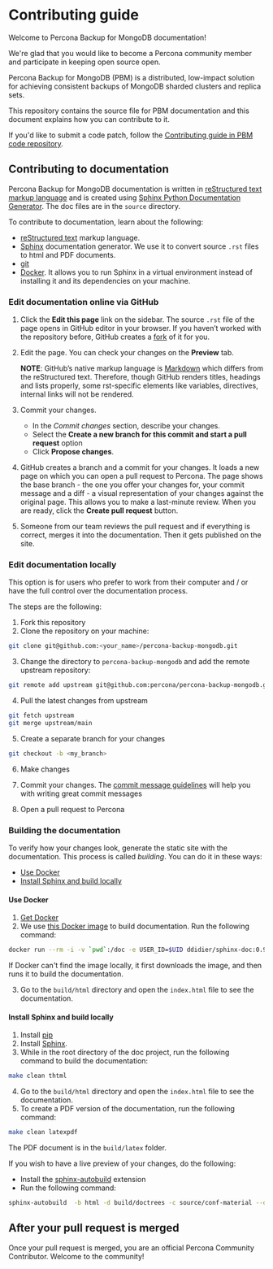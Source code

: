 # Contributing guide

Welcome to Percona Backup for MongoDB documentation!

We're glad that you would like to become a Percona community member and participate in keeping open source open.  

Percona Backup for MongoDB (PBM) is a distributed, low-impact solution for achieving consistent backups of MongoDB sharded clusters and replica sets.

This repository contains the source file for PBM documentation and this document explains how you can contribute to it. 

If you'd like to submit a code patch, follow the [Contributing guide in PBM code repository](https://github.com/percona/percona-backup-mongodb/blob/main/CONTRIBUTING.md). 

## Contributing to documentation

Percona Backup for MongoDB documentation is written in [reStructured text markup language](https://docutils.sourceforge.io/rst.html) and is created using [Sphinx Python Documentation Generator](https://www.sphinx-doc.org/en/master/). The doc files are in the ``source`` directory.

To contribute to documentation, learn about the following:
- [reStructured text](https://www.sphinx-doc.org/en/master/usage/restructuredtext/basics.html) markup language. 
- [Sphinx](https://www.sphinx-doc.org/en/master/usage/quickstart.html) documentation generator. We use it to convert source ``.rst`` files to html and PDF documents.
- [git](https://git-scm.com/)
- [Docker](https://docs.docker.com/get-docker/). It allows you to run Sphinx in a virtual environment instead of installing it and its dependencies on your machine.

### Edit documentation online via GitHub

1. Click the **Edit this page** link on the sidebar. The source ``.rst`` file of the page opens in GitHub editor in your browser. If you haven’t worked with the repository before, GitHub creates a [fork](https://docs.github.com/en/github/getting-started-with-github/fork-a-repo) of it for you.

2. Edit the page. You can check your changes on the **Preview** tab.

   **NOTE**: GitHub’s native markup language is [Markdown](https://daringfireball.net/projects/markdown/) which differs from the reStructured text. Therefore, though GitHub renders titles, headings and lists properly, some rst-specific elements like variables, directives, internal links will not be rendered.

3. Commit your changes.

	 - In the *Commit changes* section, describe your changes.
	 - Select the **Create a new branch for this commit and start a pull request** option
	 - Click **Propose changes**.

4. GitHub creates a branch and a commit for your changes. It loads a new page on which you can open a pull request to Percona. The page shows the base branch - the one you offer your changes for, your commit message and a diff - a visual representation of your changes against the original page.  This allows you to make a last-minute review. When you are ready, click the **Create pull request** button.
5. Someone from our team reviews the pull request and if everything is correct, merges it into the documentation. Then it gets published on the site.

### Edit documentation locally

This option is for users who prefer to work from their computer and / or have the full control over the documentation process.

The steps are the following:

1. Fork this repository
2. Clone the repository on your machine:

```sh
git clone git@github.com:<your_name>/percona-backup-mongodb.git
```

3. Change the directory to ``percona-backup-mongodb`` and add the remote upstream repository:

```sh
git remote add upstream git@github.com:percona/percona-backup-mongodb.git
```

4. Pull the latest changes from upstream

```sh
git fetch upstream
git merge upstream/main
```

5. Create a separate branch for your changes

```sh
git checkout -b <my_branch>
```

6. Make changes
7. Commit your changes. The [commit message guidelines](https://gist.github.com/robertpainsi/b632364184e70900af4ab688decf6f53) will help you with writing great commit messages

8. Open a pull request to Percona

### Building the documentation

To verify how your changes look, generate the static site with the documentation. This process is called *building*. You can do it in these ways:
- [Use Docker](#use-docker)
- [Install Sphinx and build locally](#install-sphinx-and-build-locally)

#### Use Docker

1. [Get Docker](https://docs.docker.com/get-docker/)
2. We use [this Docker image](https://hub.docker.com/r/ddidier/sphinx-doc) to build documentation. Run the following command:

```sh
docker run --rm -i -v `pwd`:/doc -e USER_ID=$UID ddidier/sphinx-doc:0.9.0 make clean thtml
```
   If Docker can't find the image locally, it first downloads the image, and then runs it to build the documentation.

3. Go to the ``build/html`` directory and open the ``index.html`` file to see the documentation.

#### Install Sphinx and build locally

1. Install [pip](https://pip.pypa.io/en/stable/installing/)
2. Install [Sphinx](https://www.sphinx-doc.org/en/master/usage/installation.html).
3. While in the root directory of the doc project, run the following command to build the documentation:

```sh
make clean thtml
```

4. Go to the ``build/html`` directory and open the ``index.html`` file to see the documentation.
5. To create a PDF version of the documentation, run the following command:

```sh
make clean latexpdf
```

The PDF document is in the ``build/latex`` folder.

If you wish to have a live preview of your changes, do the following:

- Install the [sphinx-autobuild](https://pypi.org/project/sphinx-autobuild/) extension
- Run the following command:

```sh
sphinx-autobuild  -b html -d build/doctrees -c source/conf-material --open-browser source build/html
```

## After your pull request is merged

Once your pull request is merged, you are an official Percona Community Contributor. Welcome to the community!
